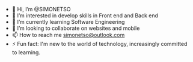 - 👋 Hi, I’m @SIMONETSO
- 👀 I’m interested in develop skills in Front end and Back end
- 🌱 I’m currently learning Software Engineering
- 💞️ I’m looking to collaborate on websites and mobile
- 📫 How to reach me simonetso@outlook.com
- ⚡ Fun fact: I'm new to the world of technology, increasingly committed to learning.

<!---
SIMONETSO/SIMONETSO is a ✨ special ✨ repository because its `README.md` (this file) appears on your GitHub profile.
You can click the Preview link to take a look at your changes.
--->
